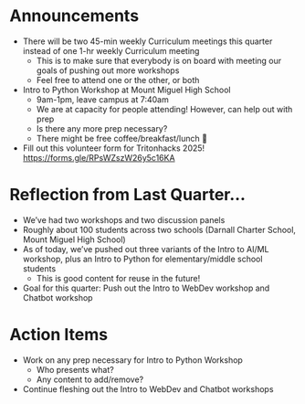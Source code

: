# Announcements

- There will be two 45-min weekly Curriculum meetings this quarter instead of one 1-hr weekly Curriculum meeting
    - This is to make sure that everybody is on board with meeting our goals of pushing out more workshops
    - Feel free to attend one or the other, or both
- Intro to Python Workshop at Mount Miguel High School
    - 9am-1pm, leave campus at 7:40am
    - We are at capacity for people attending! However, can help out with prep
    - Is there any more prep necessary?
    - There might be free coffee/breakfast/lunch 👀
- Fill out this volunteer form for Tritonhacks 2025! https://forms.gle/RPsWZszW26y5c16KA

# Reflection from Last Quarter…

- We’ve had two workshops and two discussion panels
- Roughly about 100 students across two schools (Darnall Charter School, Mount Miguel High School)
- As of today, we’ve pushed out three variants of the Intro to AI/ML workshop, plus an Intro to Python for elementary/middle school students
    - This is good content for reuse in the future!
- Goal for this quarter: Push out the Intro to WebDev workshop and Chatbot workshop

# Action Items

- Work on any prep necessary for Intro to Python Workshop
    - Who presents what?
    - Any content to add/remove?
- Continue fleshing out the Intro to WebDev and Chatbot workshops